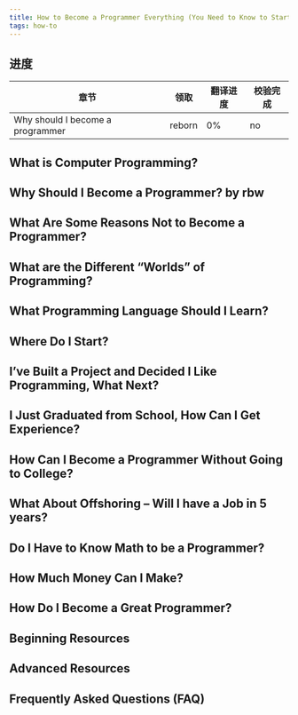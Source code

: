```yaml
---
title: How to Become a Programmer Everything (You Need to Know to Start Making Money Writing Code)
tags: how-to
---
```



## 进度

|章节| 领取 | 翻译进度 | 校验完成 |
|---|------|---------|--------|
|Why should I become a programmer| reborn| 0% | no |

## What is Computer Programming?
## Why Should I Become a Programmer?  by rbw
## What Are Some Reasons Not to Become a Programmer?
## What are the Different “Worlds” of Programming?
## What Programming Language Should I Learn?
## Where Do I Start?
## I’ve Built a Project and Decided I Like Programming, What Next?
## I Just Graduated from School, How Can I Get Experience?
## How Can I Become a Programmer Without Going to College?
## What About Offshoring – Will I have a Job in 5 years?
## Do I Have to Know Math to be a Programmer?
## How Much Money Can I Make?
## How Do I Become a Great Programmer?
## Beginning Resources
## Advanced Resources
## Frequently Asked Questions (FAQ)
